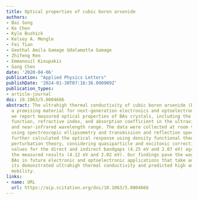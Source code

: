 ```yaml
---
title: Optical properties of cubic boron arsenide
authors:
- Bai Song
- Ke Chen
- Kyle Bushick
- Kelsey A. Mengle
- Fei Tian
- Geethal Amila Gamage Udalamatta Gamage
- Zhifeng Ren
- Emmanouil Kioupakis
- Gang Chen
date: '2020-04-06'
publication: "Applied Physics Letters"
publishDate: '2024-01-30T07:16:36.090909Z'
publication_types:
- article-journal
doi: 10.1063/5.0004666
abstract: The ultrahigh thermal conductivity of cubic boron arsenide (BAs) makes it
  a promising material for next-generation electronics and optoelectronics. Here,
  we report measured optical properties of BAs crystals, including the complex dielectric
  function, refractive index, and absorption coefficient in the ultraviolet, visible,
  and near-infrared wavelength range. The data were collected at room temperature
  using spectroscopic ellipsometry and transmission and reflection spectroscopy. We
  further calculated the optical response using density functional theory and many-body
  perturbation theory, considering quasiparticle and excitonic corrections. The computed
  values for the direct and indirect bandgaps (4.25 eV and 2.07 eV) agree well with
  the measured results (4.12 eV and 2.02 eV). Our findings pave the way for using
  BAs in future electronic and optoelectronic applications that take advantage of
  its demonstrated ultrahigh thermal conductivity and predicted high ambipolar carrier
  mobility.
links:
- name: URL
  url: https://aip.scitation.org/doi/10.1063/5.0004666
---
```

